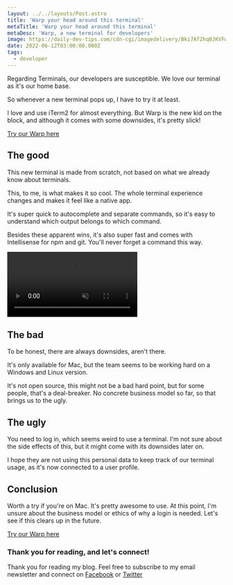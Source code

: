 ```yaml
---
layout: ../../layouts/Post.astro
title: 'Warp your head around this terminal'
metaTitle: 'Warp your head around this terminal'
metaDesc: 'Warp, a new terminal for developers'
image: https://daily-dev-tips.com/cdn-cgi/imagedelivery/Bki7Af2hq0JKVFw1XYYMQg/8b668a2d-431b-4c21-94d0-ebbceb445b00/og
date: 2022-06-12T03:00:00.000Z
tags:
  - developer
---
```


Regarding Terminals, our developers are susceptible. We love our terminal as it's our home base.

So whenever a new terminal pops up, I have to try it at least.

I love and use iTerm2 for almost everything. But Warp is the new kid on the block, and although it comes with some downsides, it's pretty slick!

[Try our Warp here](https://www.warp.dev/)

## The good

This new terminal is made from scratch, not based on what we already know about terminals.

This, to me, is what makes it so cool. The whole terminal experience changes and makes it feel like a native app.

It's super quick to autocomplete and separate commands, so it's easy to understand which output belongs to which command.

Besides these apparent wins, it's also super fast and comes with Intellisense for npm and git. You'll never forget a command this way.

<!-- ![Demo of the Warp terminal](https://cdn.hashnode.com/res/hashnode/image/upload/v1654179897734/TZlqpqXvf.gif) -->
<video autoplay loop muted playsinline>
  <source src="https://res.cloudinary.com/daily-dev-tips/video/upload/v1654179969/warp_v40lex.webm" type="video/webm" />
  <source src="https://res.cloudinary.com/daily-dev-tips/video/upload/v1654179969/warp_enngwc.mp4" type="video/mp4" />
</video>

## The bad

To be honest, there are always downsides, aren't there.

It's only available for Mac, but the team seems to be working hard on a Windows and Linux version.

It's not open source, this might not be a bad hard point, but for some people, that's a deal-breaker.
No concrete business model so far, so that brings us to the ugly.

## The ugly

You need to log in, which seems weird to use a terminal.
I'm not sure about the side effects of this, but it might come with its downsides later on.

I hope they are not using this personal data to keep track of our terminal usage, as it's now connected to a user profile.

## Conclusion

Worth a try if you're on Mac. It's pretty awesome to use.
At this point, I'm unsure about the business model or ethics of why a login is needed. Let's see if this clears up in the future.

[Try our Warp here](https://www.warp.dev/)

### Thank you for reading, and let's connect!

Thank you for reading my blog. Feel free to subscribe to my email newsletter and connect on [Facebook](https://www.facebook.com/DailyDevTipsBlog) or [Twitter](https://twitter.com/DailyDevTips1)
